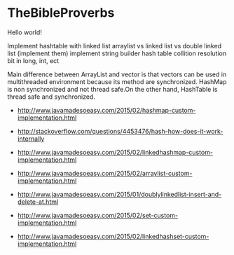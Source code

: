 # TheBibleProverbs

Hello world!

Implement hashtable with linked list
arraylist vs linked list vs double linked list (implement them)
implement string builder
hash table collition resolution
bit in long, int, ect

Main difference between ArrayList and vector is that vectors can be used in multithreaded environment because its method are synchronized.
HashMap is non synchronized and not thread safe.On the other hand, HashTable is thread safe and synchronized.

+ http://www.javamadesoeasy.com/2015/02/hashmap-custom-implementation.html
- http://stackoverflow.com/questions/4453476/hash-how-does-it-work-internally

- http://www.javamadesoeasy.com/2015/02/linkedhashmap-custom-implementation.html
+ http://www.javamadesoeasy.com/2015/02/arraylist-custom-implementation.html
- http://www.javamadesoeasy.com/2015/01/doublylinkedlist-insert-and-delete-at.html

- http://www.javamadesoeasy.com/2015/02/set-custom-implementation.html
- http://www.javamadesoeasy.com/2015/02/linkedhashset-custom-implementation.html

